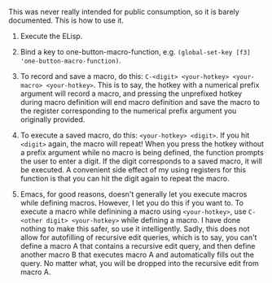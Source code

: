 This was never really intended for public consumption, so it is barely documented. This is how to use it.

1. Execute the ELisp.

2. Bind a key to one-button-macro-function, e.g. `(global-set-key [f3] 'one-button-macro-function)`.

3. To record and save a macro, do this: `C-<digit> <your-hotkey> <your-macro> <your-hotkey>`.
This is to say, the hotkey with a numerical prefix argument will record a macro, and pressing the unprefixed hotkey during macro definition will end macro definition and save the macro to the register corresponding to the numerical prefix argument you originally provided.

4. To execute a saved macro, do this: `<your-hotkey> <digit>`. If you hit `<digit>` again, the macro will repeat!
When you press the hotkey without a prefix argument while no macro is being defined, the function prompts the user to enter a digit. If the digit corresponds to a saved macro, it will be executed. A convenient side effect of my using registers for this function is that you can hit the digit again to repeat the macro.

5. Emacs, for good reasons, doesn't generally let you execute macros while defining macros. However, I let you do this if you want to. To execute a macro while definining a macro using `<your-hotkey>`, use `C-<other digit> <your-hotkey>` while defining a macro. I have done nothing to make this safer, so use it intelligently. Sadly, this does not allow for autofilling of recursive edit queries, which is to say, you can't define a macro A that contains a recursive edit query, and then define another macro B that executes macro A and automatically fills out the query. No matter what, you will be dropped into the recursive edit from macro A.
